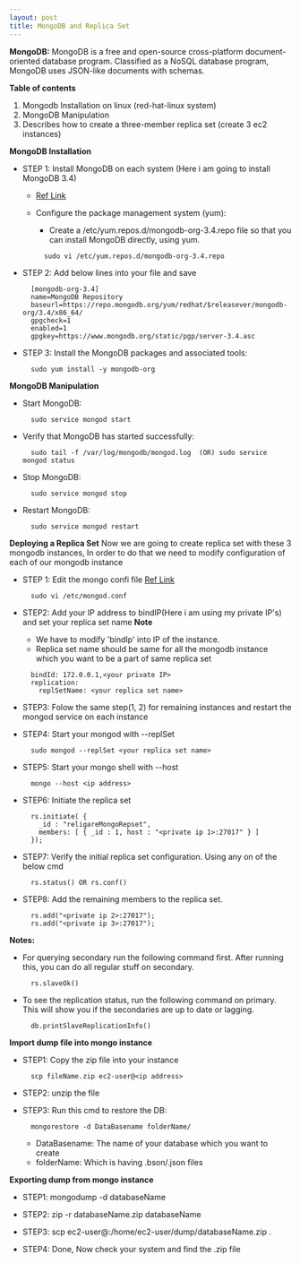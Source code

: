 ```yaml
---
layout: post
title: MongoDB and Replica Set
---
```


**MongoDB:**
MongoDB is a free and open-source cross-platform document-oriented database program. Classified as a NoSQL database program, MongoDB uses JSON-like documents with schemas.

**Table of contents**

  1. Mongodb Installation on linux (red-hat-linux system)
  2. MongoDB Manipulation
  3. Describes how to create a three-member replica set (create 3 ec2 instances)


**MongoDB Installation**


* STEP 1: Install MongoDB on each system (Here i am going to install MongoDB 3.4)
  - [Ref Link](https://docs.mongodb.com/manual/tutorial/install-mongodb-on-red-hat/)
  - Configure the package management system (yum):
    - Create a /etc/yum.repos.d/mongodb-org-3.4.repo file so that you can install MongoDB directly, using yum.
    
    ```
      sudo vi /etc/yum.repos.d/mongodb-org-3.4.repo
    ```
* STEP 2: Add below lines into your file and save
  
  ```
    [mongodb-org-3.4]
    name=MongoDB Repository
    baseurl=https://repo.mongodb.org/yum/redhat/$releasever/mongodb-org/3.4/x86_64/
    gpgcheck=1
    enabled=1
    gpgkey=https://www.mongodb.org/static/pgp/server-3.4.asc
  ```
* STEP 3: Install the MongoDB packages and associated tools:

  ```
    sudo yum install -y mongodb-org
  ```

**MongoDB Manipulation**
  
  - Start MongoDB:
    
    ```
      sudo service mongod start
    ```
  - Verify that MongoDB has started successfully:
    
    ```
      sudo tail -f /var/log/mongodb/mongod.log  (OR) sudo service mongod status
    ```
  - Stop MongoDB:
    
    ```
      sudo service mongod stop
    ```
  - Restart MongoDB:
    
    ```
      sudo service mongod restart
    ```

**Deploying a Replica Set**
Now we are going to create replica set with these 3 mongodb instances, In order to do that we need to modify configuration of each of our mongodb instance

* STEP 1: Edit the mongo confi file [Ref Link](https://docs.mongodb.com/manual/tutorial/deploy-replica-set/)

  ```
    sudo vi /etc/mongod.conf
  ```

* STEP2: Add your IP address to bindIP(Here i am using my private IP's) and set your replica set name
    **Note**
    - We have to modify 'bindIp' into IP of the instance.
    - Replica set name should be same for all the mongodb instance which you want to be a part of same replica set

    ```
      bindId: 172.0.0.1,<your private IP>
      replication:
        replSetName: <your replica set name>
    ```

* STEP3: Folow the same step(1, 2) for remaining instances and restart the mongod service on each instance
  
* STEP4: Start your mongod with --replSet
    
  ```
    sudo mongod --replSet <your replica set name>
  ```

* STEP5: Start your mongo shell with --host
  
  ```
    mongo --host <ip address>
  ```

* STEP6: Initiate the replica set

  ```
    rs.initiate( {
      _id : "religareMongoRepset",
      members: [ { _id : 1, host : "<private ip 1>:27017" } ]
    });
  ```
  
* STEP7: Verify the initial replica set configuration. Using any on of the below cmd
    
  ```
    rs.status() OR rs.conf()
  ```
  
* STEP8: Add the remaining members to the replica set.
  
  ```
    rs.add("<private ip 2>:27017");
    rs.add("<private ip 3>:27017");
  ```

**Notes:**

* For querying secondary run the following command first. After running this, you can do all regular stuff on secondary.
  
  ```
    rs.slaveOk()
  ```
* To see the replication status, run the following command on primary. This will show you if the secondaries are up to date or lagging.
    
  ```
    db.printSlaveReplicationInfo()
  ```

**Import dump file into mongo instance**

* STEP1: Copy the zip file into your instance
  
  ```
    scp fileName.zip ec2-user@<ip address>
  ```
* STEP2: unzip the file
* STEP3: Run this cmd to restore the DB:
  
  ```
    mongorestore -d DataBasename folderName/
  ```
  - DataBasename: The name of your database which you want to create
  - folderName: Which is having .bson/.json files



**Exporting dump from mongo instance**


* STEP1: mongodump -d databaseName

* STEP2: zip -r databaseName.zip databaseName

* STEP3: scp ec2-user@<ip address>:/home/ec2-user/dump/databaseName.zip .

* STEP4: Done, Now check your system and find the .zip file
    